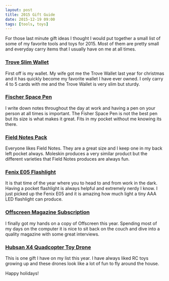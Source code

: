 ```yaml
---
layout: post
title: 2015 Gift Guide
date: 2015-12-19 09:00
tags: [tools, toys]
---
```

For those last minute gift ideas I thought I would put together a small list of some of my favorite tools and toys for 2015. Most of them are pretty small and everyday carry items that I usually have on me at all times.

### [Trove Slim Wallet][trove]
First off is my wallet. My wife got me the Trove Wallet last year for christmas and it has quickly become my favorite wallet I have ever owned. I only carry 4 to 5 cards with me and the Trove Wallet is very slim but sturdy.

### [Fischer Space Pen][fischer]
I write down notes throughout the day at work and having a pen on your person at all times is important. The Fisher Space Pen is not the best pen but its size is what makes it great. Fits in my pocket without me knowing its there.

### [Field Notes Pack][fieldnotes]
Everyone likes Field Notes. They are a great size and I keep one in my back left pocket always. Moleskin produces a very similar product but the different varieties that Field Notes produces are always fun.

### [Fenix E05 Flashlight][fenix]
It is that time of the year where you to head to and from work in the dark. Having a pocket flashlight is always helpful and extremely nerdy I know. I just picked up the Fenix E05 and it is amazing how much light a tiny AAA LED flashlight can produce.

### [Offscreen Magazine Subscription][offscreen]
I finally got my hands on a copy of Offscreen this year. Spending most of my days on the computer it is nice to sit back on the couch and dive into a quality magazine with some great interviews.

### [Hubsan X4 Quadcopter Toy Drone][drone]
This is one gift I have on my list this year. I have always liked RC toys growing up and these drones look like a lot of fun to fly around the house.

Happy holidays!

[fenix]: http://www.amazon.com/Fenix-KeyChain-Flashlight-LegionArms-Battery/dp/B00LZ4TST4/ref=sr_1_1?s=hardware&ie=UTF8&qid=1450534181&sr=1-1&keywords=fenix+e05
[trove]: http://www.trove.cc/
[fischer]: http://www.spacepen.com/
[fieldnotes]: http://fieldnotesbrand.com/
[offscreen]: http://www.offscreenmag.com/
[drone]: http://www.amazon.com/s/ref=nb_sb_noss?url=search-alias%3Daps&field-keywords=hubsan+x4
